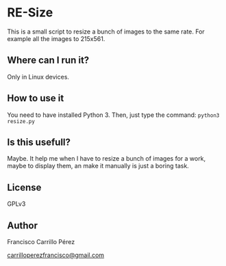 # RE-Size

This is a small script to resize a bunch of images to the same rate. For example all the images to 215x561.

## Where can I run it?

Only in Linux devices.

## How to use it

You need to have installed Python 3.
Then, just type the command: ``python3 resize.py``

[Image1]: https://github.com/pacocp/RE-Size/blob/master/Images/image1.png  "Run example"

## Is this usefull?

Maybe. It help me when I have to resize a bunch of images for a work, maybe to display them, an make it manually is just a boring task.

## License

GPLv3

## Author

Francisco Carrillo Pérez

<carrilloperezfrancisco@gmail.com>
